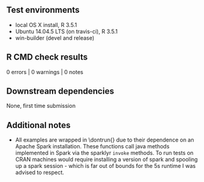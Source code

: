## Test environments
* local OS X install, R 3.5.1
* Ubuntu 14.04.5 LTS (on travis-ci), R 3.5.1
* win-builder (devel and release)

## R CMD check results
0 errors | 0 warnings | 0 notes

## Downstream dependencies
None, first time submission

## Additional notes
* All examples are wrapped in \dontrun{} due to their dependence on an Apache Spark installation. These functions call java methods implemented in Spark via the sparklyr `invoke` methods. To run tests on CRAN machines would require installing a version of spark and spooling up a spark session - which is far out of bounds for the 5s runtime I was advised to respect.